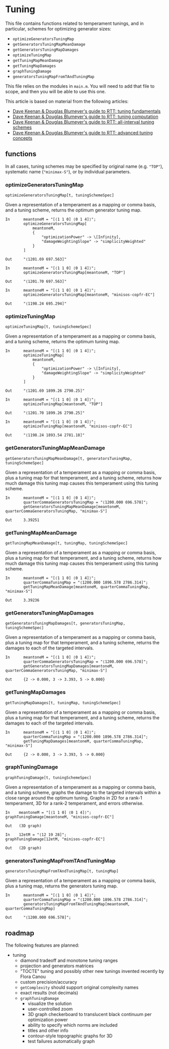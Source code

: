 # Tuning

This file contains functions related to temperament tunings, and in particular, schemes for optimizing generator sizes:

* `optimizeGeneratorsTuningMap`
* `getGeneratorsTuningMapMeanDamage`
* `getGeneratorsTuningMapDamages`
* `optimizeTuningMap`
* `getTuningMapMeanDamage`
* `getTuningMapDamages`
* `graphTuningDamage`
* `generatorsTuningMapFromTAndTuningMap`

This file relies on the modules in `main.m`. You will need to add that file to scope, and then you will be able to use
this one.

This article is based on material from the following articles:

* [Dave Keenan & Douglas Blumeyer's guide to RTT: tuning fundamentals](https://en.xen.wiki/w/Dave_Keenan_&_Douglas_Blumeyer's_guide_to_RTT:_tuning_fundamentals)
* [Dave Keenan & Douglas Blumeyer's guide to RTT: tuning computation](https://en.xen.wiki/w/Dave_Keenan_&_Douglas_Blumeyer's_guide_to_RTT:_tuning_computation)
* [Dave Keenan & Douglas Blumeyer's guide to RTT: all-interval tuning schemes](https://en.xen.wiki/w/Dave_Keenan_&_Douglas_Blumeyer's_guide_to_RTT:_all-interval_tuningg_schemes)
* [Dave Keenan & Douglas Blumeyer's guide to RTT: advanced tuning concepts](https://en.xen.wiki/w/Dave_Keenan_&_Douglas_Blumeyer's_guide_to_RTT:_advanced_tuning_concepts)

## functions

In all cases, tuning schemes may be specified by original name (e.g. `"TOP"`), systematic name (`"minimax-S"`), or by
individual parameters.

### optimizeGeneratorsTuningMap

`optimizeGeneratorsTuningMap[t, tuningSchemeSpec]`

Given a representation of a temperament as a mapping or comma basis,
and a tuning scheme, returns the optimum generator tuning map.

```
In      meantoneM = "[⟨1 1 0] ⟨0 1 4]⟩";
        optimizeGeneratorsTuningMap[
            meantoneM, 
            {
                "optimizationPower" -> \[Infinity], 
                "damageWeightingSlope" -> "simplicityWeighted"
            }
        ]

Out     "⟨1201.69 697.563]"
```

```
In      meantoneM = "[⟨1 1 0] ⟨0 1 4]⟩";
        optimizeGeneratorsTuningMap[meantoneM, "TOP"]

Out     "⟨1201.70 697.563]"
```

```
In      meantoneM = "[⟨1 1 0] ⟨0 1 4]⟩";
        optimizeGeneratorsTuningMap[meantoneM, "minisos-copfr-EC"]

Out     "⟨1198.24 695.294]"
```

### optimizeTuningMap

`optimizeTuningMap[t, tuningSchemeSpec]`

Given a representation of a temperament as a mapping or comma basis,
and a tuning scheme, returns the optimum tuning map.

```
In      meantoneM = "[⟨1 1 0] ⟨0 1 4]⟩";
        optimizeTuningMap[
            meantoneM, 
            {
                "optimizationPower" -> \[Infinity], 
                "damageWeightingSlope" -> "simplicityWeighted"
            }
        ]

Out     "⟨1201.69 1899.26 2790.25]"
```

```
In      meantoneM = "[⟨1 1 0] ⟨0 1 4]⟩";
        optimizeTuningMap[meantoneM, "TOP"]

Out     "⟨1201.70 1899.26 2790.25]"
```

```
In      meantoneM = "[⟨1 1 0] ⟨0 1 4]⟩";
        optimizeTuningMap[meantoneM, "minisos-copfr-EC"]

Out     "⟨1198.24 1893.54 2781.18]"
```

### getGeneratorsTuningMapMeanDamage

`getGeneratorsTuningMapMeanDamage[t, generatorsTuningMap, tuningSchemeSpec]`

Given a representation of a temperament as a mapping or comma basis,
plus a tuning map for that temperament, and a tuning scheme,
returns how much damage this tuning map causes this temperament using this tuning scheme.

```
In      meantoneM = "[⟨1 1 0] ⟨0 1 4]⟩";
        quarterCommaGeneratorsTuningMap = "⟨1200.000 696.578]";
        getGeneratorsTuningMapMeanDamage[meantoneM, quarterCommaGeneratorsTuningMap, "minimax-S"]

Out     3.39251
```

### getTuningMapMeanDamage

`getTuningMapMeanDamage[t, tuningMap, tuningSchemeSpec]`

Given a representation of a temperament as a mapping or comma basis,
plus a tuning map for that temperament, and a tuning scheme,
returns how much damage this tuning map causes this temperament using this tuning scheme.

```
In      meantoneM = "[⟨1 1 0] ⟨0 1 4]⟩";
        quarterCommaTuningMap = "⟨1200.000 1896.578 2786.314]";
        getTuningMapMeanDamage[meantoneM, quarterCommaTuningMap, "minimax-S"]

Out     3.39236
```

### getGeneratorsTuningMapDamages

`getGeneratorsTuningMapDamages[t, generatorsTuningMap, tuningSchemeSpec]`

Given a representation of a temperament as a mapping or comma basis,
plus a tuning map for that temperament, and a tuning scheme,
returns the damages to each of the targeted intervals.

```
In      meantoneM = "[⟨1 1 0] ⟨0 1 4]⟩";
        quarterCommaGeneratorsTuningMap = "⟨1200.000 696.578]";
        getGeneratorsTuningMapDamages[meantoneM, quarterCommaGeneratorsTuningMap, "minimax-S"]

Out     {2 -> 0.000, 3 -> 3.393, 5 -> 0.000}
```

### getTuningMapDamages

`getTuningMapDamages[t, tuningMap, tuningSchemeSpec]`

Given a representation of a temperament as a mapping or comma basis,
plus a tuning map for that temperament, and a tuning scheme,
returns the damages to each of the targeted intervals.

```
In      meantoneM = "[⟨1 1 0] ⟨0 1 4]⟩";
        quarterCommaTuningMap = "⟨1200.000 1896.578 2786.314]";
        getTuningMapDamages[meantoneM, quarterCommaTuningMap, "minimax-S"]

Out     {2 -> 0.000, 3 -> 3.393, 5 -> 0.000}
```

### graphTuningDamage

`graphTuningDamage[t, tuningSchemeSpec]`

Given a representation of a temperament as a mapping or comma basis, and a tuning scheme,
graphs the damage to the targeted intervals within a close range around the optimum tuning.
Graphs in 2D for a rank-1 temperament, 3D for a rank-2 temperament, and errors otherwise.

```
In    meantoneM = "[⟨1 1 0] ⟨0 1 4]⟩";
graphTuningDamage[meantoneM, "minisos-copfr-EC"]

Out   (3D graph)
```

```
In    12etM = "⟨12 19 28]";
graphTuningDamage[12etM, "minisos-copfr-EC"]

Out   (2D graph)
```

### generatorsTuningMapFromTAndTuningMap

`generatorsTuningMapFromTAndTuningMap[t, tuningMap]`

Given a representation of a temperament as a mapping or comma basis,
plus a tuning map, returns the generators tuning map.

```
In      meantoneM = "[⟨1 1 0] ⟨0 1 4]⟩";
        quarterCommaTuningMap = "⟨1200.000 1896.578 2786.314]";
        generatorsTuningMapFromTAndTuningMap[meantoneM, quarterCommaTuningMap]

Out     "⟨1200.000 696.578]";
```

## roadmap

The following features are planned:

* tuning
    * diamond tradeoff and monotone tuning ranges
    * projection and generators matrices
    * "TOCTE" tuning and possibly other new tunings invented recently by Flora Canou
    * custom precision/accuracy
    * `getComplexity` should support original complexity names
    * exact results (not decimals)
    * `graphTuningDamage`
        * visualize the solution
        * user-controlled zoom
        * 3D graph checkerboard to translucent black continuum per optimization power
        * ability to specify which norms are included
        * titles and other info
        * contour-style topographic graphs for 3D
        * test failures automatically graph

